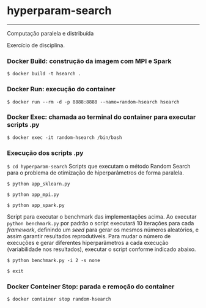 # hyperparam-search
___

Computação paralela e distribuída

Exercício de disciplina.

### Docker Build: construção da imagem com MPI e Spark

``
$ docker build -t hsearch .
``

### Docker Run: execução do container

``
$ docker run --rm -d -p 8888:8888 --name=random-hsearch hsearch
``

### Docker Exec: chamada ao terminal do container para executar scripts .py 

``
$ docker exec -it random-hsearch /bin/bash
``

### Execução dos scripts .py 

``
$ cd hyperparam-search
``
Scripts que executam o método Random Search para o problema de otimização de hiperparâmetros de forma paralela.
```
$ python app_sklearn.py

$ python app_mpi.py

$ python app_spark.py
```

Script para executar o benchmark das implementações acima. Ao executar `python benchmark.py` por padrão o script executará 10 iterações para cada *framework*, definindo um *seed* para gerar os mesmos números aleatórios, e assim garantir resultados reprodutíveis. Para mudar o número de execuções e gerar diferentes hiperparâmetros a cada execução (variabilidade nos resultados), executar o script conforme indicado abaixo.

```
$ python benchmark.py -i 2 -s none

$ exit
```

### Docker Conteiner Stop: parada e remoção do container

``
$ docker container stop random-hsearch
``
